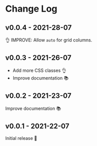 # Change Log

## v0.0.4 - 2021-28-07

👌 IMPROVE: Allow `auto` for grid columns.

## v0.0.3 - 2021-26-07

- Add more CSS classes 👌
- Improve documentation 📚

## v0.0.2 - 2021-23-07

Improve documentation 📚

## v0.0.1 - 2021-22-07

Initial release 🎉
